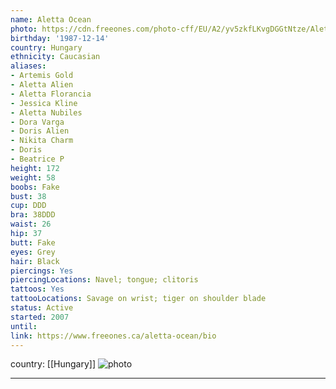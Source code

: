 ```yaml
---
name: Aletta Ocean
photo: https://cdn.freeones.com/photo-cff/EU/A2/yv5zkfLKvgDGGtNtze/Aletta-Ocean-avatar-001_teaser.jpg?c=1638729266
birthday: '1987-12-14'
country: Hungary
ethnicity: Caucasian
aliases:
- Artemis Gold
- Aletta Alien
- Aletta Florancia
- Jessica Kline
- Aletta Nubiles
- Dora Varga
- Doris Alien
- Nikita Charm
- Doris
- Beatrice P
height: 172
weight: 58
boobs: Fake
bust: 38
cup: DDD
bra: 38DDD
waist: 26
hip: 37
butt: Fake
eyes: Grey
hair: Black
piercings: Yes
piercingLocations: Navel; tongue; clitoris
tattoos: Yes
tattooLocations: Savage on wrist; tiger on shoulder blade
status: Active
started: 2007
until:
link: https://www.freeones.ca/aletta-ocean/bio
---
```

country: [[Hungary]]
![photo](https://cdn.freeones.com/photo-cff/EU/A2/yv5zkfLKvgDGGtNtze/Aletta-Ocean-avatar-001_teaser.jpg?c=1638729266)
***

